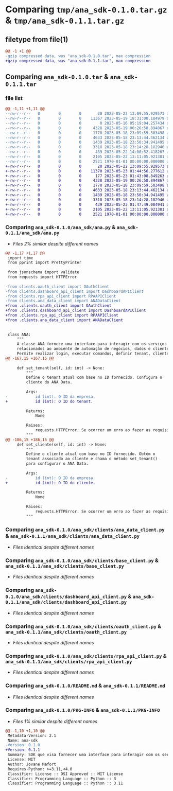 # Comparing `tmp/ana_sdk-0.1.0.tar.gz` & `tmp/ana_sdk-0.1.1.tar.gz`

## filetype from file(1)

```diff
@@ -1 +1 @@
-gzip compressed data, was "ana_sdk-0.1.0.tar", max compression
+gzip compressed data, was "ana_sdk-0.1.1.tar", max compression
```

## Comparing `ana_sdk-0.1.0.tar` & `ana_sdk-0.1.1.tar`

### file list

```diff
@@ -1,11 +1,11 @@
--rw-r--r--   0        0        0       20 2023-05-22 13:09:55.929573 ana_sdk-0.1.0/ana_sdk/__init__.py
--rw-r--r--   0        0        0    11367 2023-05-19 18:31:00.184979 ana_sdk-0.1.0/ana_sdk/ana.py
--rw-r--r--   0        0        0        0 2023-05-16 05:19:04.257434 ana_sdk-0.1.0/ana_sdk/clients/__init__.py
--rw-r--r--   0        0        0     4328 2023-05-19 00:26:58.894867 ana_sdk-0.1.0/ana_sdk/clients/ana_data_client.py
--rw-r--r--   0        0        0     1770 2023-05-18 23:09:59.503498 ana_sdk-0.1.0/ana_sdk/clients/base_client.py
--rw-r--r--   0        0        0     4633 2023-05-18 23:13:44.462134 ana_sdk-0.1.0/ana_sdk/clients/dashboard_api_client.py
--rw-r--r--   0        0        0     1439 2023-05-18 23:50:34.941495 ana_sdk-0.1.0/ana_sdk/clients/oauth_client.py
--rw-r--r--   0        0        0     3318 2023-05-18 23:14:28.182946 ana_sdk-0.1.0/ana_sdk/clients/rpa_api_client.py
--rw-r--r--   0        0        0      439 2023-05-22 14:00:52.418267 ana_sdk-0.1.0/pyproject.toml
--rw-r--r--   0        0        0     2105 2023-05-22 13:11:05.921381 ana_sdk-0.1.0/README.md
--rw-r--r--   0        0        0     2521 1970-01-01 00:00:00.000000 ana_sdk-0.1.0/PKG-INFO
+-rw-r--r--   0        0        0       20 2023-05-22 13:09:55.929573 ana_sdk-0.1.1/ana_sdk/__init__.py
+-rw-r--r--   0        0        0    11370 2023-05-23 01:44:56.277612 ana_sdk-0.1.1/ana_sdk/ana.py
+-rw-r--r--   0        0        0      177 2023-05-23 01:43:08.849263 ana_sdk-0.1.1/ana_sdk/clients/__init__.py
+-rw-r--r--   0        0        0     4328 2023-05-19 00:26:58.894867 ana_sdk-0.1.1/ana_sdk/clients/ana_data_client.py
+-rw-r--r--   0        0        0     1770 2023-05-18 23:09:59.503498 ana_sdk-0.1.1/ana_sdk/clients/base_client.py
+-rw-r--r--   0        0        0     4633 2023-05-18 23:13:44.462134 ana_sdk-0.1.1/ana_sdk/clients/dashboard_api_client.py
+-rw-r--r--   0        0        0     1439 2023-05-18 23:50:34.941495 ana_sdk-0.1.1/ana_sdk/clients/oauth_client.py
+-rw-r--r--   0        0        0     3318 2023-05-18 23:14:28.182946 ana_sdk-0.1.1/ana_sdk/clients/rpa_api_client.py
+-rw-r--r--   0        0        0      439 2023-05-23 01:47:49.084941 ana_sdk-0.1.1/pyproject.toml
+-rw-r--r--   0        0        0     2105 2023-05-22 13:11:05.921381 ana_sdk-0.1.1/README.md
+-rw-r--r--   0        0        0     2521 1970-01-01 00:00:00.000000 ana_sdk-0.1.1/PKG-INFO
```

### Comparing `ana_sdk-0.1.0/ana_sdk/ana.py` & `ana_sdk-0.1.1/ana_sdk/ana.py`

 * *Files 2% similar despite different names*

```diff
@@ -1,17 +1,17 @@
 import time
 from pprint import PrettyPrinter
 
 from jsonschema import validate
 from requests import HTTPError
 
-from clients.oauth_client import OAuthClient
-from clients.dashboard_api_client import DashboardAPIClient
-from clients.rpa_api_client import RPAAPIClient
-from clients.ana_data_client import ANADataClient
+from .clients.oauth_client import OAuthClient
+from .clients.dashboard_api_client import DashboardAPIClient
+from .clients.rpa_api_client import RPAAPIClient
+from .clients.ana_data_client import ANADataClient
 
 
 class ANA:
     """
     A classe ANA fornece uma interface para interagir com os serviços
     relacionados ao ambiente de automação de negócios, dados e clientes.
     Permite realizar login, executar comandos, definir tenant, cliente
@@ -167,15 +167,15 @@
 
     def set_tenant(self, id: int) -> None:
         """
         Define o tenant atual com base no ID fornecido. Configura o
         cliente do ANA Data.
         
         Args:
-            id (int): O ID da empresa.
+            id (int): O ID do tenant.
 
         Returns:
             None
 
         Raises:
             requests.HTTPError: Se ocorrer um erro ao fazer as requisições.
         """
@@ -186,15 +186,15 @@
     def set_cliente(self, id: int) -> None:
         """
         Define o cliente atual com base no ID fornecido. Obtém o
         tenant associado ao cliente e chama o método set_tenant()
         para configurar o ANA Data.
         
         Args:
-            id (int): O ID da empresa.
+            id (int): O ID do cliente.
 
         Returns:
             None
 
         Raises:
             requests.HTTPError: Se ocorrer um erro ao fazer as requisições.
         """
```

### Comparing `ana_sdk-0.1.0/ana_sdk/clients/ana_data_client.py` & `ana_sdk-0.1.1/ana_sdk/clients/ana_data_client.py`

 * *Files identical despite different names*

### Comparing `ana_sdk-0.1.0/ana_sdk/clients/base_client.py` & `ana_sdk-0.1.1/ana_sdk/clients/base_client.py`

 * *Files identical despite different names*

### Comparing `ana_sdk-0.1.0/ana_sdk/clients/dashboard_api_client.py` & `ana_sdk-0.1.1/ana_sdk/clients/dashboard_api_client.py`

 * *Files identical despite different names*

### Comparing `ana_sdk-0.1.0/ana_sdk/clients/oauth_client.py` & `ana_sdk-0.1.1/ana_sdk/clients/oauth_client.py`

 * *Files identical despite different names*

### Comparing `ana_sdk-0.1.0/ana_sdk/clients/rpa_api_client.py` & `ana_sdk-0.1.1/ana_sdk/clients/rpa_api_client.py`

 * *Files identical despite different names*

### Comparing `ana_sdk-0.1.0/README.md` & `ana_sdk-0.1.1/README.md`

 * *Files identical despite different names*

### Comparing `ana_sdk-0.1.0/PKG-INFO` & `ana_sdk-0.1.1/PKG-INFO`

 * *Files 1% similar despite different names*

```diff
@@ -1,10 +1,10 @@
 Metadata-Version: 2.1
 Name: ana-sdk
-Version: 0.1.0
+Version: 0.1.1
 Summary: SDK que visa fornecer uma interface para interagir com os serviços ANA.
 License: MIT
 Author: Jovane Mafort
 Requires-Python: >=3.11,<4.0
 Classifier: License :: OSI Approved :: MIT License
 Classifier: Programming Language :: Python :: 3
 Classifier: Programming Language :: Python :: 3.11
```


